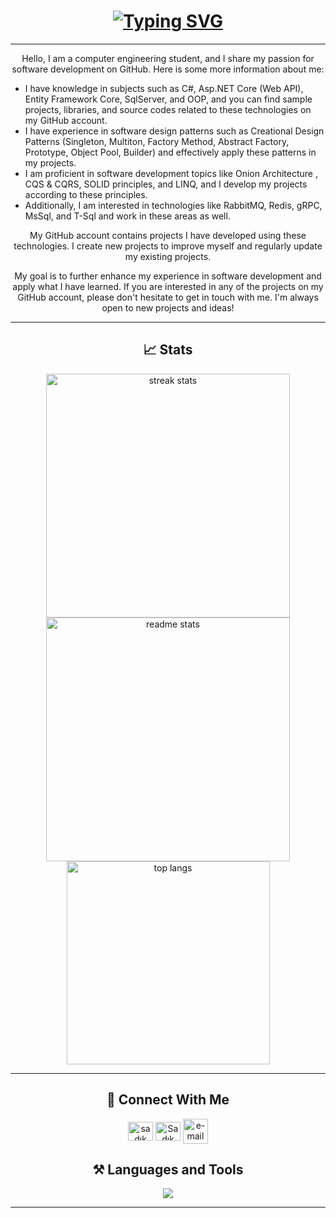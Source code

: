 
<h1 align="center">
    <a href="https://git.io/typing-svg"><img src="https://readme-typing-svg.herokuapp.com?font=Fira+Code&pause=1000&color=2CACF7&center=do%C4%9Fru&vCenter=do%C4%9Fru&repeat=do%C4%9Fru&width=345&height=35&lines=Hello!+%F0%9F%91%8B+I'm+Sad%C4%B1k+S%C3%BCnb%C3%BCl!" alt="Typing SVG" /></a>
</h1>

<hr/>
<div align="center">
    <p>Hello, I am a computer engineering student, and I share my passion for software development on GitHub. Here is some more information about me:</p>
    <ul align="left">
        <li>I have knowledge in subjects such as C#, Asp.NET Core (Web API), Entity Framework Core, SqlServer, and OOP, and you can find sample projects, libraries, and source codes related to these technologies on my GitHub account.</li>
        <li>I have experience in software design patterns such as Creational Design Patterns (Singleton, Multiton, Factory Method, Abstract Factory, Prototype, Object Pool, Builder) and effectively apply these patterns in my projects.</li>
        <li>I am proficient in software development topics like Onion Architecture , CQS & CQRS, SOLID principles, and LINQ, and I develop my projects according to these principles.</li>
        <li>Additionally, I am interested in technologies like RabbitMQ, Redis, gRPC, MsSql, and T-Sql and work in these areas as well.</li>
    </ul>
    <p>My GitHub account contains projects I have developed using these technologies. I create new projects to improve myself and regularly update my existing projects.</p>
    <p>My goal is to further enhance my experience in software development and apply what I have learned. If you are interested in any of the projects on my GitHub account, please don't hesitate to get in touch with me. I'm always open to new projects and ideas!</p>
</div>


<hr/>

<h2 align="center">📈 Stats </h2>

<div align=center>
  <img width=390 src="https://streak-stats.demolab.com/?user=SadikSunbul&count_private=true&theme=react&border_radius=10" alt="streak stats"/>
  <img width=390 src="https://github-readme-stats.vercel.app/api?username=SadikSunbul&show_icons=true&theme=react&rank_icon=github&border_radius=10" alt="readme stats" />
  <br/>
  <img width=325 align="center" src="https://github-readme-stats.vercel.app/api/top-langs/?username=SadikSunbul&hide=HTML&langs_count=8&layout=compact&theme=react&border_radius=10&size_weight=0.5&count_weight=0.5&exclude_repo=github-readme-stats" alt="top langs" />
</div>

<hr/>

<h2 align="center">🔗 Connect With Me </h2>
        <p align="center">
        <a href="https://www.linkedin.com/in/sad%C4%B1k-s%C3%BCnb%C3%BCl-736873258/" target="blank"><img align="center" src="https://raw.githubusercontent.com/rahuldkjain/github-profile-readme-generator/master/src/images/icons/Social/linked-in-alt.svg" alt="sadık sünbül" height="30" width="40" /></a>
        <a href="https://discord.gg/Sadık Sünbül#3106" target="blank"><img align="center" src="https://raw.githubusercontent.com/rahuldkjain/github-profile-readme-generator/master/src/images/icons/Social/discord.svg" alt="Sadık Sünbül#3106" height="30" width="40" /></a>
        <a href="mailto:jsjsqwe12@gmail.com" target="blank">
        <img src="https://img.icons8.com/fluency/256/mail.png" img align="center" alt="e-mail" height="40" width="40">
      </a>
       </p>
<h2 align="center">⚒️ Languages and Tools </h2>

<div align="center">
    <img src="https://skillicons.dev/icons?i=cs,dotnet,solidity,go,visualstudio,vscode,rabbitmq,redis,postman,c,azure,docker,git,github,bash,discord,linkedin" /><br>
</div>

<hr/>
